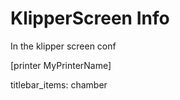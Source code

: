 # KlipperScreen Info

In the klipper screen conf

[printer MyPrinterName]

titlebar_items: chamber 
